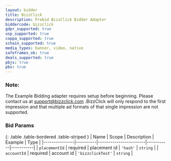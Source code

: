 ```yaml
---
layout: bidder
title: BizzClick
description: Prebid BizzClick Bidder Adaptor
biddercode: bizzclick
gdpr_supported: true
usp_supported: true
coppa_supported: true
schain_supported: true
media_types: banner, video, native
safeframes_ok: true
deals_supported: true
pbjs: true
pbs: true
---
```


### Note:

The Example Bidding adapter requires setup before beginning. Please contact us at support@bizzclick.com .BizzClick will only respond to the first impression and that multiple ad formats of that single impression are not supported.

### Bid Params

{: .table .table-bordered .table-striped }
| Name          | Scope    | Description           | Example   | Type      |
|---------------|----------|-----------------------|-----------|-----------|
| `placementId`      | required | placement id | `'hash'`    | `string` |
| `accountId`      | required | account id | `'bizzclickTest'`    | `string` |
